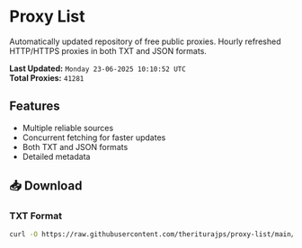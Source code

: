 # Proxy List

Automatically updated repository of free public proxies. Hourly refreshed HTTP/HTTPS proxies in both TXT and JSON formats.

**Last Updated:** `Monday 23-06-2025 10:10:52 UTC`  
**Total Proxies:** `41281`

## Features
- Multiple reliable sources
- Concurrent fetching for faster updates
- Both TXT and JSON formats
- Detailed metadata

## 📥 Download

### TXT Format
```bash
curl -O https://raw.githubusercontent.com/theriturajps/proxy-list/main/proxies.txt